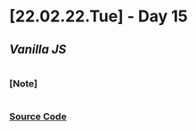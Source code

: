 # [22.02.22.Tue] - Day 15

## _Vanilla JS_

#

### [Note]

#

### [Source Code](https://github.com/ding-co/developer-dignity/tree/main/boot-camp/practice/February/day15)
